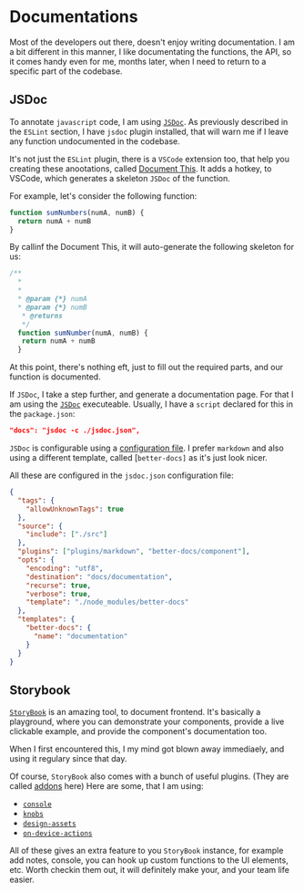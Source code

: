 # Documentations

Most of the developers out there, doesn't enjoy writing documentation. I am a bit different in this manner, I like documentating the functions, the API, so it comes handy even for me, months later, when I need to return to a specific part of the codebase.

## JSDoc

To annotate `javascript` code, I am using [`JSDoc`](https://jsdoc.app/). As previously described in the `ESLint` section, I have `jsdoc` plugin installed, that will warn me if I leave any function undocumented in the codebase.

It's not just the `ESLint` plugin, there is a `VSCode` extension too, that help you creating these anootations, called [Document This](https://marketplace.visualstudio.com/items?itemName=oouo-diogo-perdigao.docthis). It adds a hotkey, to VSCode, which generates a skeleton `JSDoc` of the function.

For example, let's consider the following function:

```javascript
function sumNumbers(numA, numB) {
  return numA + numB
}
```

By callinf the Document This, it will auto-generate the following skeleton for us:

```javascript
/**
  *
  *
  * @param {*} numA
  * @param {*} numB
   * @returns
   */
  function sumNumber(numA, numB) {
   return numA + numB
  }
```

At this point, there's nothing eft, just to fill out the required parts, and our function is documented.

If `JSDoc`, I take a step further, and generate a documentation page. For that I am using the [`JSDoc`](https://www.npmjs.com/package/jsdoc) executeable. Usually, I have a `script` declared for this in the `package.json`:

```json
"docs": "jsdoc -c ./jsdoc.json",
```

`JSDoc` is configurable using a [configuration file](https://jsdoc.app/about-configuring-jsdoc.html). I prefer `markdown` and also using a different template, called [`better-docs]` as it's just look nicer.

All these are configured in the `jsdoc.json` configuration file:

```json
{
  "tags": {
    "allowUnknownTags": true
  },
  "source": {
    "include": ["./src"]
  },
  "plugins": ["plugins/markdown", "better-docs/component"],
  "opts": {
    "encoding": "utf8",
    "destination": "docs/documentation",
    "recurse": true,
    "verbose": true,
    "template": "./node_modules/better-docs"
  },
  "templates": {
    "better-docs": {
      "name": "documentation"
    }
  }
}

```

## Storybook

[`StoryBook`](https://storybook.js.org/) is an amazing tool, to document frontend. It's basically a playground, where you can demonstrate your components, provide a live clickable example, and provide the component's documentation too.

When I first encountered this, I my mind got blown away immediaely, and using it regulary since that day.

Of course, `StoryBook` also comes with a bunch of useful plugins. (They are called [addons](https://storybook.js.org/addons) here) Here are some, that I am using:

* [`console`](https://storybook.js.org/addons/@storybook/addon-console/)
* [`knobs`](https://storybook.js.org/addons/@storybook/addon-knobs/)
* [`design-assets`](https://storybook.js.org/addons/@storybook/addon-design-assets/)
* [`on-device-actions`](https://storybook.js.org/addons/@storybook/addon-ondevice-actions/)

All of these gives an extra feature to you `StoryBook` instance, for example add notes, console, you can hook up custom functions to the UI elements, etc. Worth checkin them out, it will definitely make your, and your team life easier.
